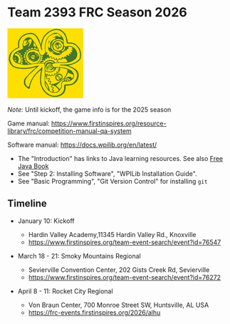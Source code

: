 Team 2393 FRC Season 2026
=========================

![logo](logo.jpg)

*Note:* Until kickoff, the game info is for the 2025 season

Game manual: https://www.firstinspires.org/resource-library/frc/competition-manual-qa-system

Software manual: https://docs.wpilib.org/en/latest/

 * The "Introduction" has links to Java learning resources.
   See also [Free Java Book](https://greenteapress.com/wp/think-java-2e/)
 * See "Step 2: Installing Software", "WPILib Installation Guide".
 * See "Basic Programming", "Git Version Control" for installing `git`



Timeline
--------

 * January 10: Kickoff
   - Hardin Valley Academy,11345 Hardin Valley Rd., Knoxville
   - https://www.firstinspires.org/team-event-search/event?id=76547

 * March 18 - 21: Smoky Mountains Regional
   - Sevierville Convention Center, 202 Gists Creek Rd, Sevierville
   - https://www.firstinspires.org/team-event-search/event?id=76272
  
 * April 8 - 11: Rocket City Regional
   - Von Braun Center, 700 Monroe Street SW, Huntsville, AL USA
   - https://frc-events.firstinspires.org/2026/alhu
